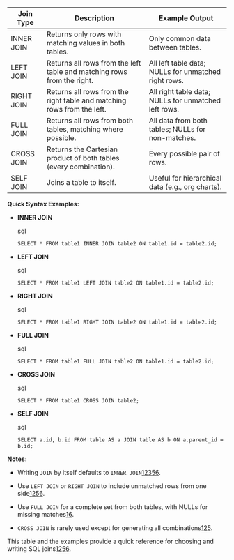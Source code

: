 | Join Type  | Description                                                            | Example Output                                       |
| ---------- | ---------------------------------------------------------------------- | ---------------------------------------------------- |
| INNER JOIN | Returns only rows with matching values in both tables.                 | Only common data between tables.                     |
| LEFT JOIN  | Returns all rows from the left table and matching rows from the right. | All left table data; NULLs for unmatched right rows. |
| RIGHT JOIN | Returns all rows from the right table and matching rows from the left. | All right table data; NULLs for unmatched left rows. |
| FULL JOIN  | Returns all rows from both tables, matching where possible.            | All data from both tables; NULLs for non-matches.    |
| CROSS JOIN | Returns the Cartesian product of both tables (every combination).      | Every possible pair of rows.                         |
| SELF JOIN  | Joins a table to itself.                                               | Useful for hierarchical data (e.g., org charts).     |

**Quick Syntax Examples:**

- **INNER JOIN**
    
    sql
    
    `SELECT * FROM table1 INNER JOIN table2 ON table1.id = table2.id;`
    
- **LEFT JOIN**
    
    sql
    
    `SELECT * FROM table1 LEFT JOIN table2 ON table1.id = table2.id;`
    
- **RIGHT JOIN**
    
    sql
    
    `SELECT * FROM table1 RIGHT JOIN table2 ON table1.id = table2.id;`
    
- **FULL JOIN**
    
    sql
    
    `SELECT * FROM table1 FULL JOIN table2 ON table1.id = table2.id;`
    
- **CROSS JOIN**
    
    sql
    
    `SELECT * FROM table1 CROSS JOIN table2;`
    
- **SELF JOIN**
    
    sql
    
    `SELECT a.id, b.id FROM table AS a JOIN table AS b ON a.parent_id = b.id;`
    

**Notes:**

- Writing `JOIN` by itself defaults to `INNER JOIN`[1](https://celerdata.com/glossary/sql-join-types-made-simple)[2](https://www.datacamp.com/cheat-sheet/sql-joins-cheat-sheet)[3](https://www.dbvis.com/thetable/sql-cheat-sheet-every-join-explained/)[5](https://minimaldevops.com/sql-joins-cheatsheet-b88e90ae64cf)[6](https://www.linkedin.com/posts/piyush-ranjan-9297a632_sql-joins-cheat-sheet-breaks-down-four-common-activity-7232695577866575872-bdEH).
    
- Use `LEFT JOIN` or `RIGHT JOIN` to include unmatched rows from one side[1](https://celerdata.com/glossary/sql-join-types-made-simple)[2](https://www.datacamp.com/cheat-sheet/sql-joins-cheat-sheet)[5](https://minimaldevops.com/sql-joins-cheatsheet-b88e90ae64cf)[6](https://www.linkedin.com/posts/piyush-ranjan-9297a632_sql-joins-cheat-sheet-breaks-down-four-common-activity-7232695577866575872-bdEH).
    
- Use `FULL JOIN` for a complete set from both tables, with NULLs for missing matches[1](https://celerdata.com/glossary/sql-join-types-made-simple)[6](https://www.linkedin.com/posts/piyush-ranjan-9297a632_sql-joins-cheat-sheet-breaks-down-four-common-activity-7232695577866575872-bdEH).
    
- `CROSS JOIN` is rarely used except for generating all combinations[1](https://celerdata.com/glossary/sql-join-types-made-simple)[2](https://www.datacamp.com/cheat-sheet/sql-joins-cheat-sheet)[5](https://minimaldevops.com/sql-joins-cheatsheet-b88e90ae64cf).
    

This table and the examples provide a quick reference for choosing and writing SQL joins[1](https://celerdata.com/glossary/sql-join-types-made-simple)[2](https://www.datacamp.com/cheat-sheet/sql-joins-cheat-sheet)[5](https://minimaldevops.com/sql-joins-cheatsheet-b88e90ae64cf)[6](https://www.linkedin.com/posts/piyush-ranjan-9297a632_sql-joins-cheat-sheet-breaks-down-four-common-activity-7232695577866575872-bdEH).